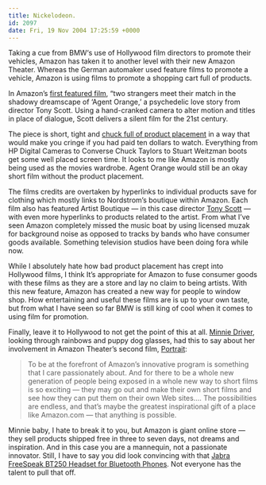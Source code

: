 ```yaml
---
title: Nickelodeon.
id: 2097
date: Fri, 19 Nov 2004 17:25:59 +0000
---
```


Taking a cue from <span class="caps">BMW</span>‘s use of Hollywood film directors to promote their vehicles, Amazon has taken it to another level with their new Amazon Theater. Whereas the German automaker used feature films to promote a vehicle, Amazon is using films to promote a shopping cart full of products.  

In Amazon’s [first featured film](http://www.amazon.com/exec/obidos/tg/browse/-/13609401), “two strangers meet their match in the shadowy dreamscape of ‘Agent Orange,’ a psychedelic love story from director Tony Scott. Using a hand-cranked camera to alter motion and titles in place of dialogue, Scott delivers a silent film for the 21st century.  

The piece is short, tight and [chuck full of product placement](http://www.amazon.com/exec/obidos/tg/browse/-/13609401) in a way that would make you cringe if you had paid ten dollars to watch. Everything from HP Digital Cameras to Converse Chuck Taylors to Stuart Weitzman boots get some well placed screen time. It looks to me like Amazon is mostly being used as the movies wardrobe. Agent Orange would still be an okay short film without the product placement.  

The films credits are overtaken by hyperlinks to individual products save for clothing which mostly links to Nordstrom’s boutique within Amazon. Each film also has featured Artist Boutique — in this case director [Tony Scott](http://www.amazon.com/exec/obidos/tg/browse/-/13609451) — with even more hyperlinks to products related to the artist. From what I’ve seen Amazon completely missed the music boat by using licensed muzak for background noise as opposed to tracks by bands who have consumer goods available. Something television studios have been doing fora while now.  

While I absolutely hate how bad product placement has crept into Hollywood films, I think It’s appropriate for Amazon to fuse consumer goods with these films as they are a store and lay no claim to being artists. With this new feature, Amazon has created a new way for people to window shop. How entertaining and useful these films are is up to your own taste, but from what I have seen so far <span class="caps">BMW</span> is still king of cool when it comes to using film for promotion.  

Finally, leave it to Hollywood to not get the point of this at all. [Minnie Driver](http://www.amazon.com/exec/obidos/tg/browse/-/13609391), looking through rainbows and puppy dog glasses, had this to say about her involvement in Amazon Theater’s second film, [Portrait](http://www.amazon.com/exec/obidos/tg/browse/-/13609391):

> To be at the forefront of Amazon’s innovative program is something that I care passionately about. And for there to be a whole new generation of people being exposed in a whole new way to short films is so exciting — they may go out and make their own short films and see how they can put them on their own Web sites…. The possibilities are endless, and that’s maybe the greatest inspirational gift of a place like Amazon.com — that anything is possible.

Minnie baby, I hate to break it to you, but Amazon is giant online store — they sell products shipped free in three to seven days, not dreams and inspiration. And in this case you are a mannequin, not a passionate innovator. Still, I have to say you did look convincing with that [Jabra FreeSpeak BT250 Headset for Bluetooth Phones](http://www.amazon.com/exec/obidos/ASIN/B000246XQE/airbag-20). Not everyone has the talent to pull that off.





